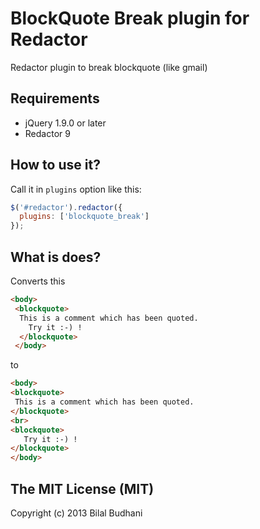 BlockQuote Break plugin for Redactor
================

Redactor plugin to break blockquote (like gmail)

## Requirements 
* jQuery 1.9.0 or later
* Redactor 9

## How to use it?
Call it in `plugins` option like this:
```javascript
$('#redactor').redactor({
  plugins: ['blockquote_break']
});
```

## What is does?
Converts this

```html
<body>                                           
 <blockquote>                                   
  This is a comment which has been quoted.
    Try it :-) !                                 
  </blockquote>                                  
 </body>                                     
 ```
to 

 ```html
<body>                                           
 <blockquote>                                   
  This is a comment which has been quoted.
</blockquote>
<br>
 <blockquote>                                    
    Try it :-) !                                 
 </blockquote>                                  
 </body>                                     
 ```

## The MIT License (MIT)

Copyright (c) 2013 Bilal Budhani
